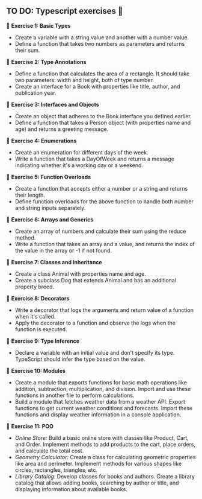 ## TO DO: Typescript exercises 🎯

📍 **Exercise 1: Basic Types**
+ Create a variable with a string value and another with a number value.
+ Define a function that takes two numbers as parameters and returns their sum.

📍 **Exercise 2: Type Annotations**
+ Define a function that calculates the area of a rectangle. It should take two parameters: width and height, both of type number.
+ Create an interface for a Book with properties like title, author, and publication year.

📍 **Exercise 3: Interfaces and Objects**
+ Create an object that adheres to the Book interface you defined earlier.
+ Define a function that takes a Person object (with properties name and age) and returns a greeting message.

📍 **Exercise 4: Enumerations**
+ Create an enumeration for different days of the week.
+ Write a function that takes a DayOfWeek and returns a message indicating whether it's a working day or a weekend.

📍 **Exercise 5: Function Overloads**
+ Create a function that accepts either a number or a string and returns their length.
+ Define function overloads for the above function to handle both number and string inputs separately.

📍 **Exercise 6: Arrays and Generics**
+ Create an array of numbers and calculate their sum using the reduce method.
+ Write a function that takes an array and a value, and returns the index of the value in the array or -1 if not found.

📍 **Exercise 7: Classes and Inheritance**
+ Create a class Animal with properties name and age.
+ Create a subclass Dog that extends Animal and has an additional property breed.

📍 **Exercise 8: Decorators**
+ Write a decorator that logs the arguments and return value of a function when it's called.
+ Apply the decorator to a function and observe the logs when the function is executed.

📍 **Exercise 9: Type Inference**
+ Declare a variable with an initial value and don't specify its type. TypeScript should infer the type based on the value.

📍 **Exercise 10: Modules**
+ Create a module that exports functions for basic math operations like addition, subtraction, multiplication, and division. Import and use these functions in another file to perform calculations.
+ Build a module that fetches weather data from a weather API. Export functions to get current weather conditions and forecasts. Import these functions and display weather information in a console application.

📍 **Exercise 11: POO**
+ _Online Store:_ Build a basic online store with classes like Product, Cart, and Order. Implement methods to add products to the cart, place orders, and calculate the total cost.
+ _Geometry Calculator:_ Create a class for calculating geometric properties like area and perimeter. Implement methods for various shapes like circles, rectangles, triangles, etc.
+ _Library Catalog:_ Develop classes for books and authors. Create a library catalog that allows adding books, searching by author or title, and displaying information about available books.
